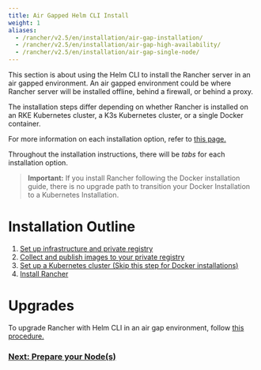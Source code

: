 ```yaml
---
title: Air Gapped Helm CLI Install
weight: 1
aliases:
  - /rancher/v2.5/en/installation/air-gap-installation/
  - /rancher/v2.5/en/installation/air-gap-high-availability/
  - /rancher/v2.5/en/installation/air-gap-single-node/
---
```


This section is about using the Helm CLI to install the Rancher server in an air gapped environment. An air gapped environment could be where Rancher server will be installed offline, behind a firewall, or behind a proxy.

The installation steps differ depending on whether Rancher is installed on an RKE Kubernetes cluster, a K3s Kubernetes cluster, or a single Docker container.

For more information on each installation option, refer to [this page.]({{<baseurl>}}/rancher/v2.5/en/installation/)

Throughout the installation instructions, there will be _tabs_ for each installation option.

> **Important:** If you install Rancher following the Docker installation guide, there is no upgrade path to transition your Docker Installation to a Kubernetes Installation.

# Installation Outline

1. [Set up infrastructure and private registry]({{<baseurl>}}/rancher/v2.5/en/installation/other-installation-methods/air-gap/prepare-nodes/)
2. [Collect and publish images to your private registry]({{<baseurl>}}/rancher/v2.5/en/installation/other-installation-methods/air-gap/populate-private-registry/)
3. [Set up a Kubernetes cluster (Skip this step for Docker installations)]({{<baseurl>}}/rancher/v2.5/en/installation/other-installation-methods/air-gap/launch-kubernetes/)
4. [Install Rancher]({{<baseurl>}}/rancher/v2.5/en/installation/other-installation-methods/air-gap/install-rancher/)

# Upgrades

To upgrade Rancher with Helm CLI in an air gap environment, follow [this procedure.]({{<baseurl>}}/rancher/v2.5/en/installation/install-rancher-on-k8s/upgrades/)

### [Next: Prepare your Node(s)]({{<baseurl>}}/rancher/v2.5/en/installation/other-installation-methods/air-gap/prepare-nodes/)
